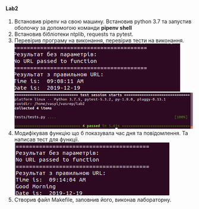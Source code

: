 #### Lab2

1. Встановив pipenv на свою машину. Встановив python 3.7 та запустив оболочку за допомогою команди **pipenv shell**
2. Встановив бiблiотеки ntplib, requests та pytest.
3. Перевiрив програму на виконання, перевiрив тести на виконання.
![](img1.png)
![](img2.png)
4. Модифiкував функцiю що б показувала час дня та повiдомлення. Та написав тест для функцii.
![](img3.png)
5. Створив файл Makefile, заповнив його, виконав лабораторну.




